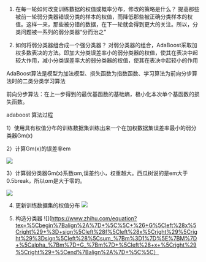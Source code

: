 1. 在每一轮如何改变训练数据的权值或概率分布，修改的策略是什么？
  提高那些被前一轮弱分类器错误分类的样本的权值，而降低那些被正确分类样本的权值。这样一来，那些被分错的数据，在下一轮就会得到更大的关注。所以，分类问题被一系列的弱分类器“分而治之”

2. 如何将弱分类器组合成一个强分类器？
  对弱分类器的组合，AdaBoost采取加权多数表决的方法。即加大分类误差率小的弱分类器的权值，使其在表决中起较大作用，减小分类误差率大的弱分类器的权值，使其在表决中起较小的作用

AdaBoost算法是模型为加法模型、损失函数为指数函数、学习算法为前向分步算法时的二类分类学习算法

前向分步算法：在上一步得到的最优基函数的基础熵，极小化本次单个基函数的损失函数。

adaboost 算法过程

1）使用具有权值分布的训练数据集训练出来一个在加权数据集误差率最小的弱分类器Gm(x)

2）计算Gm(x)的误差率em

![](https://www.zhihu.com/equation?tex=%5Cbegin%7Balign%2A%7D+%5C%5C%26+e_%7Bm%7D+%3D+%5Csum_%7Bi%3D1%7D%5E%7BN%7D+P%5Cleft%28G_%7Bm%7D%5Cleft%28x_%7Bi%7D%5Cright%29+%5Cneq+y_%7Bi%7D%5Cright%29+%5C%5C+%26+%3D+%5Csum_%7Bi%3D1%7D%5E%7BN%7D+w_%7Bmi%7D+I+%5Cleft%28G_%7Bm%7D%5Cleft%28x_%7Bi%7D%5Cright%29+%5Cneq+y_%7Bi%7D+%5Cright%29+%5Cend%7Balign%2A%7D+%5C%5C)

3）计算弱分类器Gm(x)系数αm,误差约小，权重越大。西瓜树说的是em大于0.5break，所以αm是大于零的。

![](https://www.zhihu.com/equation?tex=%5Cbegin%7Balign%2A%7D+%5C%5C+%26+%5Calpha_%7Bm%7D+%3D+%5Cdfrac%7B1%7D%7B2%7D+%5Clog+%5Cdfrac%7B1-e_%7Bm%7D%7D%7Be_%7Bm%7D%7D+%5Cend%7Balign%2A%7D%5C%5C)

4) 更新训练数据集的权值分布
![](https://www.zhihu.com/equation?tex=%5Cbegin%7Balign%2A%7D+%5C%5C+%26+D_%7Bm%2B1%7D%3D%5Cleft%28w_%7Bm%2B1%2C1%7D%2C%5Ccdots%2Cw_%7Bm%2B1%2Ci%7D%2C%5Ccdots%2Cw_%7Bm%2B1%2CN%7D%5Cright%29+%5C%5C+%26+w_%7Bm%2B1%2Ci%7D+%3D+%5Cdfrac%7Bw_%7Bmi%7D%7D%7BZ_%7Bm%7D%7D+%5Cexp+%5Cleft%28-+%5Calpha_%7Bm%7D+y_%7Bi%7D+G_%7Bm%7D%5Cleft%28x_%7Bi%7D%5Cright%29%5Cright%29%2C+%5C%5C+%26+%5Cquad+%5Cquad+%3D+%5Cleft%5C%7B+%5Cbegin%7Baligned%7D+%5C+%26+%5Cdfrac%7Bw_%7Bmi%7D%7D%7BZ_%7Bm%7D%7D+%5Cexp+%5Cleft%28-+%5Calpha_%7Bm%7D+%5Cright%29%2C+G_%7Bm%7D%5Cleft%28x_%7Bi%7D%5Cright%29+%3D+y_%7Bi%7D+%5C%5C+%26+%5Cdfrac%7Bw_%7Bmi%7D%7D%7BZ_%7Bm%7D%7D+%5Cexp+%5Cleft%28+%5Calpha_%7Bm%7D+%5Cright%29%2C+G_%7Bm%7D%5Cleft%28x_%7Bi%7D%5Cright%29+%5Cneq+y_%7Bi%7D+%5Cend%7Baligned%7D+%5Cright.+%5Cquad+i%3D1%2C2%2C%5Ccdots%2CN+%5Cend%7Balign%2A%7D%5C%5C)

5) 构造分类器
![](https://www.zhihu.com/equation?tex=%5Cbegin%7Balign%2A%7D+%5C%5C+%26+G%5Cleft%28x%5Cright%29+%3D+sign%5Cleft%28f%5Cleft%28x%5Cright%29%5Cright%29%3Dsign%5Cleft%28%5Csum_%7Bm%3D1%7D%5E%7BM%7D+%5Calpha_%7Bm%7D+G_%7Bm%7D+%5Cleft%28+x+%5Cright%29%5Cright%29+%5Cend%7Balign%2A%7D+%5C%5C）

